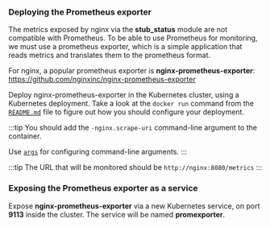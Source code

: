 ### Deploying the Prometheus exporter

The metrics exposed by nginx via the **stub_status** module are not compatible with Prometheus. To be able to use Prometheus for monitoring, we must use a prometheus exporter, which is a simple application that reads metrics and translates them to the prometheus format.

For nginx, a popular prometheus exporter is **nginx-prometheus-exporter**: https://github.com/nginxinc/nginx-prometheus-exporter

Deploy nginx-prometheus-exporter in the Kubernetes cluster, using a Kubernetes deployment. Take a look at the `docker run` command from the [`README.md`](https://github.com/nginxinc/nginx-prometheus-exporter/blob/main/README.md) file to figure out how you should configure your deployment.

:::tip
You should add the `-nginx.scrape-uri` command-line argument to the container.

Use [`args`](https://kubernetes.io/docs/tasks/inject-data-application/define-command-argument-container/) for configuring command-line arguments.
:::

:::tip
The URL that will be monitored should be `http://nginx:8080/metrics`
:::

### Exposing the Prometheus exporter as a service

Expose **nginx-prometheus-exporter** via a new Kubernetes service, on port **9113** inside the cluster. The service will be named **promexporter**.
